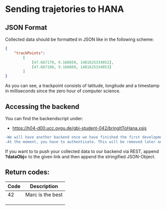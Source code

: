 # Sending trajetories to HANA
## JSON Format
Collected data should be formatted in JSON like in the following scheme: 
```json
{
    "trackPoints":
        [
            [47.667179, 9.168659, 1481625334952],
            [47.667180, 9.168669, 1481625334953]
        ]
}
```
As you can see, a trackpoint consists of latitude, longitude and a timestamp in milliseconds since the zero hour of computer science.

## Accessing the backend

You can find the backendscript under: 
* https://h04-d00.ucc.ovgu.de/gbi-student-042/bringItToHana.xsjs
```diff
-We will have another backend once we have finished the first development phase! 
-At the moment, you have to authenticate. This will be removed later on 
```
If you want to to push your collected data to our backend via REST, append **?dataObj=** to the given link and then append the stringified JSON-Object.

## Return codes:

|  Code | Description  |
|---|---|
| 42 | Marc is the best  |
|   |   |
|   |   |
|   |   |
